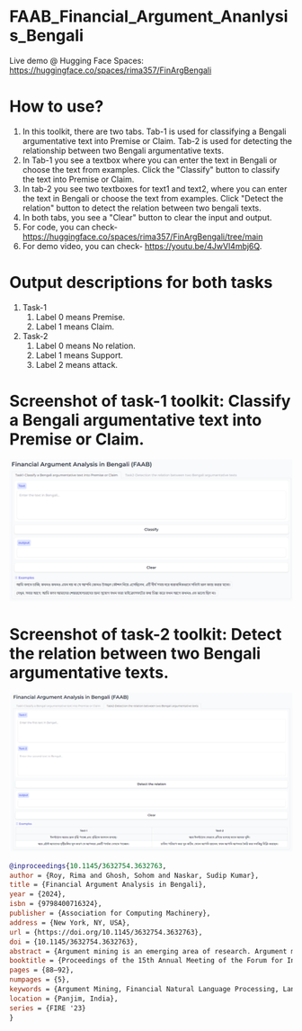# FAAB_Financial_Argument_Ananlysis_Bengali
Live demo @ Hugging Face Spaces: https://huggingface.co/spaces/rima357/FinArgBengali
# How to use?
1. In this toolkit, there are two tabs. Tab-1 is used for classifying a Bengali argumentative text into Premise or Claim. Tab-2 is used for detecting the relationship between two Bengali argumentative texts.
2. In Tab-1 you see a textbox where you can enter the text in Bengali or choose the text from examples. Click the "Classify" button to classify the text into Premise or Claim.
3. In tab-2 you see two textboxes for text1 and text2, where you can enter the text in Bengali or choose the text from examples. Click "Detect the relation" button to detect the relation between two bengali texts.
4. In both tabs, you see a "Clear" button to clear the input and output.
5. For code, you can check- https://huggingface.co/spaces/rima357/FinArgBengali/tree/main
6. For demo video, you can check- https://youtu.be/4JwVl4mbj6Q.
#  Output descriptions for both tasks
1. Task-1
   1. Label 0 means Premise.
   2. Label 1 means Claim.
2. Task-2
   1. Label 0 means No relation.
   2. Label 1 means Support.
   3. Label 2 means attack.
# Screenshot of task-1 toolkit: Classify a Bengali argumentative text into Premise or Claim.
![Alt text](https://github.com/rima357/FAAB_Financial_Argument_Ananlysis_Bengali/blob/main/Image_toolkit_task1.png)
# Screenshot of task-2 toolkit: Detect the relation between two Bengali argumentative texts.
![Alt text](https://github.com/rima357/FAAB_Financial_Argument_Ananlysis_Bengali/blob/main/Image_toolkit_task2.png)

```bibtex
@inproceedings{10.1145/3632754.3632763,
author = {Roy, Rima and Ghosh, Sohom and Naskar, Sudip Kumar},
title = {Financial Argument Analysis in Bengali},
year = {2024},
isbn = {9798400716324},
publisher = {Association for Computing Machinery},
address = {New York, NY, USA},
url = {https://doi.org/10.1145/3632754.3632763},
doi = {10.1145/3632754.3632763},
abstract = {Argument mining is an emerging area of research. Argument mining in financial domain specifically for low-resources language like Bengali is in its nascent stage. There exist no datasets for argumentative financial texts mining in Bengali. In this paper, we propose two new datasets in Bengali for financial argument analysis. Subsequently, we released two transformer-based models fine-tuned on these datasets as baselines for financial argumentative unit classification and for detecting the relation between two argumentative financial texts.},
booktitle = {Proceedings of the 15th Annual Meeting of the Forum for Information Retrieval Evaluation},
pages = {88–92},
numpages = {5},
keywords = {Argument Mining, Financial Natural Language Processing, Language Resources in Bengali, Natural Language Processing},
location = {Panjim, India},
series = {FIRE '23}
}
```

